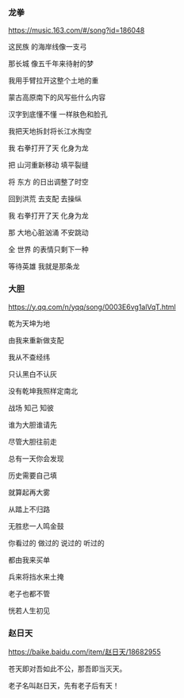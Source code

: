 ### 龙拳
https://music.163.com/#/song?id=186048

这民族 的海岸线像一支弓

那长城 像五千年来待射的梦

我用手臂拉开这整个土地的重

蒙古高原南下的风写些什么内容

汉字到底懂不懂 一样肤色和脸孔

我把天地拆封将长江水掏空

我 右拳打开了天 化身为龙

把 山河重新移动 填平裂缝

将 东方 的日出调整了时空

回到洪荒 去支配 去操纵

我 右拳打开了天 化身为龙

那 大地心脏汹涌 不安跳动

全 世界 的表情只剩下一种

等待英雄 我就是那条龙

### 大胆
https://y.qq.com/n/yqq/song/0003E6vg1alVqT.html

乾为天坤为地

由我来重新做支配

我从不查经纬

只认黑白不认灰

没有乾坤我照样定南北

战场 知己 知彼

谁为大胆谁请先

尽管大胆往前走

总有一天你会发现

历史需要自己填

就算起再大雾

从踏上不归路

无胜悲一人鸣金鼓

你看过的 做过的 说过的 听过的

都由我来买单

兵来将挡水来土掩

老子也都不管

恍若人生初见

### 赵日天
https://baike.baidu.com/item/赵日天/18682955

苍天即对吾如此不公，那吾即当灭天。

老子名叫赵日天，先有老子后有天！
